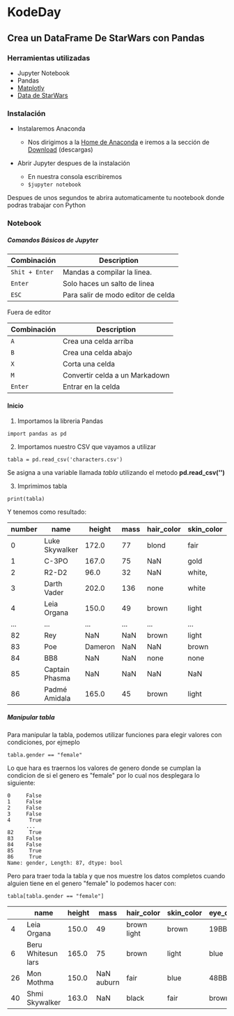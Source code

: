 # KodeDay
## Crea un DataFrame De StarWars con Pandas


### Herramientas utilizadas

* Jupyter Notebook
* Pandas
* [Matplotly](https://matplotlib.org/?fbclid=IwAR2_L-pd4Ycnjd4WZWuP8us9L4Z07844QQ9gjTHtHD7GskLTeCh-c-03hro)
* [Data de StarWars](https://www.kaggle.com/jsphyg/star-wars?fbclid=IwAR1EOOXpTGlZmdOQRZ5d9KApoldJO2O7eCGlF1dB2Qg6hMDU9qtHA2SMRDU)

### Instalación

+ Instalaremos Anaconda
  + Nos dirigimos a la [Home de Anaconda](https://www.anaconda.com/) e iremos a la sección de [Download](https://www.anaconda.com/products/individual) (descargas)

+ Abrir Jupyter despues de la instalación
  + En nuestra consola escribiremos
  + `$jupyter notebook`

Despues de unos segundos te abrira automaticamente tu nootebook donde podras trabajar con Python

### Notebook

##### Comandos  Básicos de Jupyter

| Combinación	| Description                    |
| ------------- | ------------------------------ |
| `Shit + Enter`| Mandas a compilar la linea.	 |
| `Enter`	| Solo haces un salto de linea     |
| `ESC`	| Para salir de modo editor de celda     |


Fuera de editor


| Combinación	| Description                    |
| ------------- | ------------------------------ |
| `A`| Crea una celda arriba	 |
| `B`	| Crea una celda abajo     |
| `X`	| Corta una celda    |
| `M`	| Convertir celda a un Markadown     |
| `Enter`	| Entrar en la celda    |

#### Inicio

1. Importamos la libreria Pandas 

  ```
  import pandas as pd
  ```

2. Importamos nuestro CSV que vayamos a utilizar
  ```
  tabla = pd.read_csv('characters.csv')
  ```
  Se asigna a una variable llamada *tabla* utilizando el metodo **pd.read_csv('')**
  
3. Imprimimos tabla
```
print(tabla)
```
Y tenemos como resultado:

| number| name	| height	| mass	| hair_color	| skin_color	| eye_color	| birth_year	| gender	| homeworld	| species |
| ------------- | --------| --------| --------| --------| --------| --------| --------| --------| --------|  --------| 
|0	|Luke Skywalker	|172.0	|77	|blond	|fair	|blue	|19BBY|	male	|Tatooine	|Human|
|1	|C-3PO	|167.0	|75	|NaN	|gold	|yellow	|112BBY	|NaN	|Tatooine	|Droid|
|2	|R2-D2	|96.0	|32	|NaN	|white, |blue	red	|33BBY	|NaN	|Naboo	|Droid|
|3	|Darth Vader	|202.0	|136	|none	|white	|yellow	|41.9BBY	|male	|Tatooine	|Human|
|4	|Leia Organa	|150.0	|49	|brown	|light	|brown	|19BBY	|female	|Alderaan	|Human|
|...	|...	|...	|...	|...	|...	|...	|...	|...	|...	|...|
|82	|Rey	|NaN	|NaN	|brown	|light	|hazel	|NaN	|female	|NaN	|Human|
|83	|Poe |Dameron	|NaN	|NaN	|brown	|light	|brown	|NaN	|male	|NaN	|Human|
|84	|BB8	|NaN	|NaN	|none	|none	|black	|NaN	|none	|NaN	|Droid|
|85	|Captain Phasma	|NaN	|NaN	|NaN	|NaN	|NaN	|NaN	|female	|NaN	|NaN|
|86	|Padmé Amidala	|165.0	|45	|brown	|light	|brown	|46BBY	|female	|Naboo	|Huma|


##### Manipular tabla

Para manipular la tabla, podemos utilizar funciones para elegir valores con condiciones, por ejmeplo

````
tabla.gender == "female"
````

Lo que hara es traernos los valores de genero donde se cumplan la condicion de si el genero es "female"
por lo cual nos desplegara lo siguiente: 

````
0     False
1     False
2     False
3     False
4      True
      ...  
82     True
83    False
84    False
85     True
86     True
Name: gender, Length: 87, dtype: bool
````

Pero para traer toda la tabla y que nos muestre los datos completos cuando alguien tiene en el genero "female"
lo podemos hacer con:
````
tabla[tabla.gender == "female"]
````
| | name|	height|	mass|	hair_color|	skin_color|	eye_color|	birth_year|	gender|	homeworld|	species|
| ------------- | --------| --------| --------| --------| --------| --------| --------| --------| --------|  --------| 
|4	|Leia Organa	|150.0	|49	|brown	light	|brown	|19BBY	|female	|Alderaan	|Human|
|6	|Beru Whitesun lars	|165.0	|75	|brown|	light	|blue	|47BBY	|female	|Tatooine	|Human|
|26	|Mon Mothma	|150.0	|NaN	auburn	|fair	|blue	|48BBY	|female	|Chandrila	|Human|
|40	|Shmi Skywalker	|163.0	|NaN	|black	|fair	|brown	|72BBY	|female	|Tatooine	|Human|
